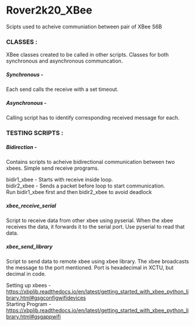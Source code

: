 # Rover2k20_XBee
Scipts used to acheive communiation between pair of XBee S6B

### CLASSES :

XBee classes created to be called in other scripts.
Classes for both synchronous and asynchronous communcation.

##### Synchronous -
Each send calls the receive with a set timeout.

##### Asynchronous - 
Calling script has to identify corresponding received message for each.


### TESTING SCRIPTS : 

##### Bidirection - 
Contains scripts to acheive bidirectional communication between two xbees.
Simple send receive programs.

bidir1_xbee - Starts with receive inside loop.<br>
bidir2_xbee - Sends a packet before loop to start communication.<br>
Run bidir1_xbee first and then bidir2_xbee to avoid deadlock<br>

##### xbee_receive_serial
Script to receive data from other xbee using pyserial. When the xbee receives the data, it forwards it to the serial port. Use pyserial to read that data.

##### xbee_send_library
Script to send data to remote xbee using xbee library. The xbee broadcasts the message to the port mentioned. Port is hexadecimal in XCTU, but decimal in code.

Setting up xbees - https://xbplib.readthedocs.io/en/latest/getting_started_with_xbee_python_library.html#gsgconfigwifidevices<br>
Starting Program - <br>
https://xbplib.readthedocs.io/en/latest/getting_started_with_xbee_python_library.html#gsgappwifi
